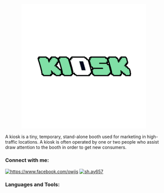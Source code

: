 <p align="center">
  <img src="https://github.com/GhostPoltergeist/KIOSK/blob/main/giphy.gif" width="400"/>
</a></p>

A kiosk is a tiny, temporary, stand-alone booth used for 
marketing in high-traffic locations.
A kiosk is often operated by one or two people who assist
draw attention to the booth in order to get new consumers.

<h3 align="left">Connect with me:</h3>
<p align="left">
<a href="https://fb.com/https://www.facebook.com/owjis" target="blank"><img align="center" src="https://raw.githubusercontent.com/rahuldkjain/github-profile-readme-generator/master/src/images/icons/Social/facebook.svg" alt="https://www.facebook.com/owjis" height="30" width="40" /></a>
<a href="https://instagram.com/sh.ay657" target="blank"><img align="center" src="https://raw.githubusercontent.com/rahuldkjain/github-profile-readme-generator/master/src/images/icons/Social/instagram.svg" alt="sh.ay657" height="30" width="40" /></a>
<h3 align="left">Languages and Tools:</h3>

